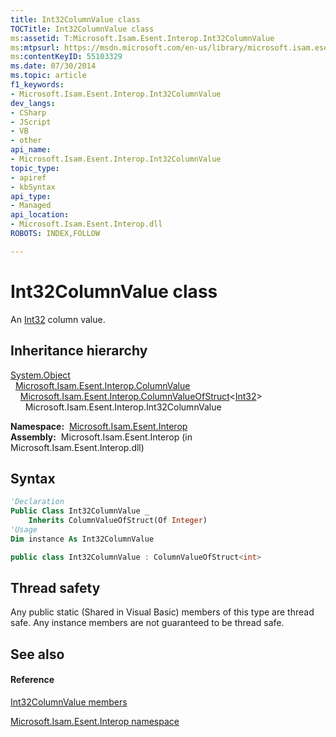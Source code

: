 ```yaml
---
title: Int32ColumnValue class
TOCTitle: Int32ColumnValue class
ms:assetid: T:Microsoft.Isam.Esent.Interop.Int32ColumnValue
ms:mtpsurl: https://msdn.microsoft.com/en-us/library/microsoft.isam.esent.interop.int32columnvalue(v=EXCHG.10)
ms:contentKeyID: 55103329
ms.date: 07/30/2014
ms.topic: article
f1_keywords:
- Microsoft.Isam.Esent.Interop.Int32ColumnValue
dev_langs:
- CSharp
- JScript
- VB
- other
api_name: 
- Microsoft.Isam.Esent.Interop.Int32ColumnValue
topic_type: 
- apiref
- kbSyntax
api_type: 
- Managed
api_location: 
- Microsoft.Isam.Esent.Interop.dll
ROBOTS: INDEX,FOLLOW

---
```


# Int32ColumnValue class

An [Int32](https://docs.microsoft.com/dotnet/api/system.int32?redirectedfrom=MSDN) column value.

## Inheritance hierarchy

[System.Object](https://docs.microsoft.com/dotnet/api/system.object?redirectedfrom=MSDN)  
  [Microsoft.Isam.Esent.Interop.ColumnValue](dn334206\(v=exchg.10\).md)  
    [Microsoft.Isam.Esent.Interop.ColumnValueOfStruct](dn334171\(v=exchg.10\).md)\<[Int32](https://docs.microsoft.com/dotnet/api/system.int32?redirectedfrom=MSDN)\>  
      Microsoft.Isam.Esent.Interop.Int32ColumnValue  

**Namespace:**  [Microsoft.Isam.Esent.Interop](hh596136\(v=exchg.10\).md)  
**Assembly:**  Microsoft.Isam.Esent.Interop (in Microsoft.Isam.Esent.Interop.dll)

## Syntax

``` vb
'Declaration
Public Class Int32ColumnValue _
    Inherits ColumnValueOfStruct(Of Integer)
'Usage
Dim instance As Int32ColumnValue
```

``` csharp
public class Int32ColumnValue : ColumnValueOfStruct<int>
```

## Thread safety

Any public static (Shared in Visual Basic) members of this type are thread safe. Any instance members are not guaranteed to be thread safe.

## See also

#### Reference

[Int32ColumnValue members](dn351013\(v=exchg.10\).md)

[Microsoft.Isam.Esent.Interop namespace](hh596136\(v=exchg.10\).md)


